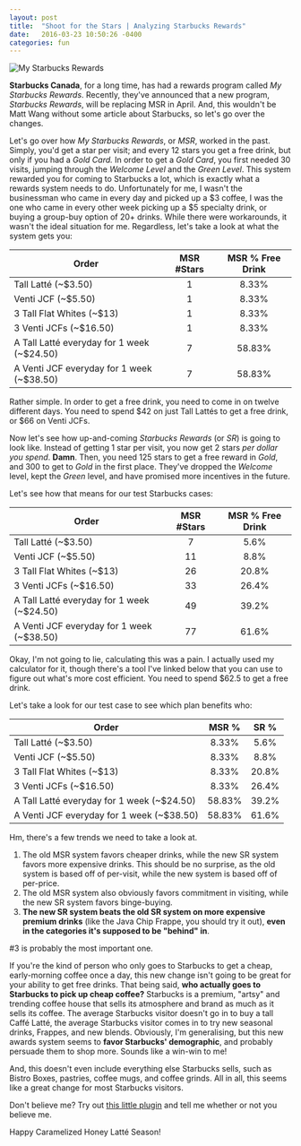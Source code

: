 ```yaml
---
layout: post
title:  "Shoot for the Stars | Analyzing Starbucks Rewards"
date:   2016-03-23 10:50:26 -0400
categories: fun
---
```


![My Starbucks Rewards](http://matthewwang.me/blog/img/2016-03-23-MSR.png "My Starbucks Rewards")

**Starbucks Canada**, for a long time, has had a rewards program called *My Starbucks Rewards*. Recently, they've announced that a new program, *Starbucks Rewards*, will be replacing MSR in April. And, this wouldn't be Matt Wang without some article about Starbucks, so let's go over the changes.

Let's go over how *My Starbucks Rewards*, or *MSR*, worked in the past. Simply, you'd get a star per visit; and every 12 stars you get a free drink, but only if you had a *Gold Card.* In order to get a *Gold Card*, you first needed 30 visits, jumping through the *Welcome Level* and the *Green Level*. This system rewarded you for coming to Starbucks a lot, which is exactly what a rewards system needs to do. Unfortunately for me, I wasn't the businessman who came in every day and picked up a $3 coffee, I was the one who came in every other week picking up a $5 specialty drink, or buying a group-buy option of 20+ drinks. While there were workarounds, it wasn't the ideal situation for me. Regardless, let's take a look at what the system gets you:

| Order            | MSR #Stars    | MSR % Free Drink  |
| -----------------|:-------------:| :-----:|
| Tall Latté (~$3.50) | 1          | 8.33% |
| Venti JCF (~$5.50)  | 1          | 8.33% |
| 3 Tall Flat Whites (~$13)    | 1 | 8.33% |
| 3 Venti JCFs (~$16.50)       | 1 | 8.33% |
| A Tall Latté everyday for 1 week (~$24.50) | 7 | 58.83% |
| A Venti JCF everyday for 1 week (~$38.50) | 7 | 58.83% |


Rather simple. In order to get a free drink, you need to come in on twelve different days. You need to spend $42 on just Tall Lattés to get a free drink, or $66 on Venti JCFs.

Now let's see how up-and-coming *Starbucks Rewards* (or *SR*) is going to look like. Instead of getting 1 star per visit, you now get 2 stars *per dollar you spend*. **Damn**. Then, you need 125 stars to get a free reward in *Gold*, and 300 to get to *Gold* in the first place. They've dropped the *Welcome* level, kept the *Green* level, and have promised more incentives in the future.

Let's see how that means for our test Starbucks cases:

| Order            | MSR #Stars    | MSR % Free Drink  |
| -----------------|:-------------:| :-----:|
| Tall Latté (~$3.50) | 7          | 5.6% |
| Venti JCF (~$5.50)  | 11         | 8.8% |
| 3 Tall Flat Whites (~$13)   | 26 | 20.8% |
| 3 Venti JCFs (~$16.50)      | 33 | 26.4% |
| A Tall Latté everyday for 1 week (~$24.50) | 49 | 39.2% |
| A Venti JCF everyday for 1 week (~$38.50) | 77 | 61.6% |


Okay, I'm not going to lie, calculating this was a pain. I actually used my calculator for it, though there's a tool I've linked below that you can use to figure out what's more cost efficient. You need to spend $62.5 to get a free drink.

Let's take a look for our test case to see which plan benefits who:

| Order                                      | MSR % | SR % |
| -------------------------------------------|:----------------:| :-----:|
| Tall Latté (~$3.50)                        | 8.33%            | 5.6%  |
| Venti JCF (~$5.50)                         | 8.33%            | 8.8%  |
| 3 Tall Flat Whites (~$13)                  | 8.33%            | 20.8% |
| 3 Venti JCFs (~$16.50)                     | 8.33%            | 26.4% |
| A Tall Latté everyday for 1 week (~$24.50) | 58.83%           | 39.2% |
| A Venti JCF everyday for 1 week (~$38.50)  | 58.83%           | 61.6% |

Hm, there's a few trends we need to take a look at.
1. The old MSR system favors cheaper drinks, while the new SR system favors more expensive drinks. This should be no surprise, as the old system is based off of per-visit, while the new system is based off of per-price.
2. The old MSR system also obviously favors commitment in visiting, while the new SR system favors binge-buying.
3. **The new SR system beats the old SR system on more expensive premium drinks** (like the Java Chip Frappe, you should try it out), **even in the categories it's supposed to be "behind" in**.

#3 is probably the most important one.

If you're the kind of person who only goes to Starbucks to get a cheap, early-morning coffee once a day, this new change isn't going to be great for your ability to get free drinks. That being said, **who actually goes to Starbucks to pick up cheap coffee?** Starbucks is a premium, "artsy" and trending coffee house that sells its atmosphere and brand as much as it sells its coffee. The average Starbucks visitor doesn't go in to buy a tall Caffé Latté, the average Starbucks visitor comes in to try new seasonal drinks, Frappes, and new blends. Obviously, I'm generalising, but this new awards system seems to **favor Starbucks' demographic**, and probably persuade them to shop more. Sounds like a win-win to me!

And, this doesn't even include everything else Starbucks sells, such as Bistro Boxes, pastries, coffee mugs, and coffee grinds. All in all, this seems like a great change for most Starbucks visitors.

Don't believe me? Try out [this little plugin]({{site.baseurl}}/scripts/starbucks-rewards/) and tell me whether or not you believe me.

Happy Caramelized Honey Latté Season!
